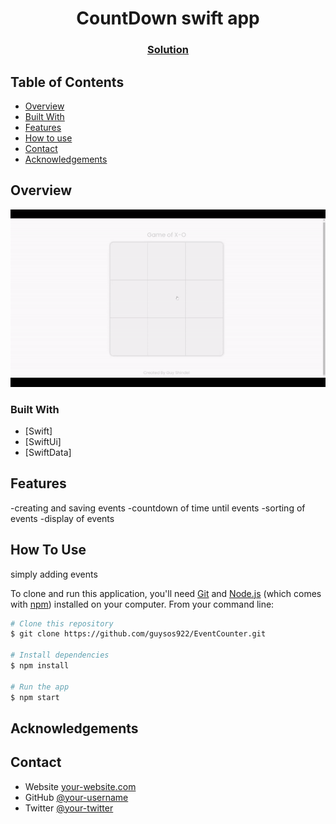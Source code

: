 <h1 align="center">CountDown swift app</h1>


<div align="center">
  <h3>
    <a href="https://github.com/guysos922/EventCounter.git">
      Solution
    </a>
  </h3>
</div>

<!-- TABLE OF CONTENTS -->

## Table of Contents

- [Overview](#overview)
- [Built With](#built-with)
- [Features](#features)
- [How to use](#how-to-use)
- [Contact](#contact)
- [Acknowledgements](#acknowledgements)

<!-- OVERVIEW -->

## Overview

![](https://github.com/guysos922/X-O-GAME/blob/master/tic%20tac%20toe.gif)


### Built With

- [Swift]
- [SwiftUi]
- [SwiftData]

## Features

-creating and saving events
-countdown of time until events
-sorting of events
-display of events


## How To Use

simply adding events

To clone and run this application, you'll need [Git](https://git-scm.com) and [Node.js](https://nodejs.org/en/download/) (which comes with [npm](http://npmjs.com)) installed on your computer. From your command line:

```bash
# Clone this repository
$ git clone https://github.com/guysos922/EventCounter.git

# Install dependencies
$ npm install

# Run the app
$ npm start
```

## Acknowledgements


## Contact

- Website [your-website.com]()
- GitHub [@your-username](https://github.com/guysos922)
- Twitter [@your-twitter]()
